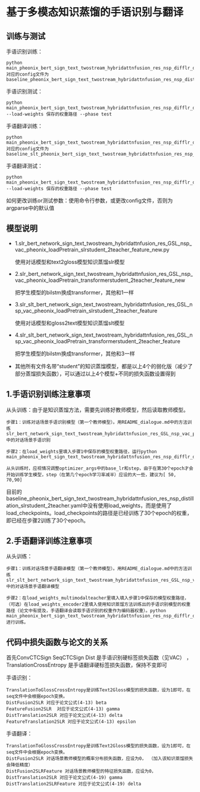 # 基于多模态知识蒸馏的手语识别与翻译

## 训练与测试
手语识别训练：

    python main_pheonix_bert_sign_text_twostream_hybridattnfusion_res_nsp_difflr_distillation_slrstudent_2teacher.py
    对应的config文件为baseline_pheonix_bert_sign_text_twostream_hybridattnfusion_res_nsp_distillation_slrstudent_2teacher.yaml

手语识别测试：

    python main_pheonix_bert_sign_text_twostream_hybridattnfusion_res_nsp_difflr_distillation_slrstudent_2teacher.py --load-weights 保存的权重路径 --phase test

手语翻译训练：

    python main_pheonix_bert_sign_text_twostream_hybridattnfusion_res_nsp_difflr_distillation_slrstudent_2teacher_slt_loadmultimodalslt.py
    对应的config文件为baseline_slt_pheonix_bert_sign_text_twostream_hybridattnfusion_res_nsp_distillation_slrstudent_2teacher.yaml

手语翻译测试：

    python main_pheonix_bert_sign_text_twostream_hybridattnfusion_res_nsp_difflr_distillation_slrstudent_2teacher_slt_loadmultimodalslt.py --load-weights 保存的权重路径 --phase test

如何更改训练or测试参数：使用命令行参数，或更改config文件，否则为argparse中的默认值

## 模型说明


- 1.slr_bert_network_sign_text_twostream_hybridattnfusion_res_GSL_nsp_vac_pheonix_loadPretrain_slrstudent_2teacher_feature_new.py
    
    使用对话模型和text2gloss模型知识蒸馏slr模型


-  2.slr_bert_network_sign_text_twostream_hybridattnfusion_res_GSL_nsp_vac_pheonix_loadPretrain_transformerstudent_2teacher_feature_new

    把学生模型的bilstm换成transformer，其他和1一样

-  3.slr_slt_bert_network_sign_text_twostream_hybridattnfusion_res_GSL_nsp_vac_pheonix_loadPretrain_slrstudent_2teacher_feature

    使用对话模型和gloss2text模型知识蒸馏slt模型

-  4.slr_slt_bert_network_sign_text_twostream_hybridattnfusion_res_GSL_nsp_vac_pheonix_loadPretrain_transformerstudent_2teacher_feature

    把学生模型的bilstm换成transformer，其他和3一样

- 其他所有文件名带“student”的知识蒸馏模型，都是以上4个的弱化版（减少了部分蒸馏损失函数），可以通过以上4个模型+不同的损失函数设置得到


## 1.手语识别训练注意事项

从头训练：由于是知识蒸馏方法，需要先训练好教师模型，然后读取教师模型。

    步骤1：训练对话场景手语识别模型（第一个教师模型）。用README_dialogue.md中的方法训练slr_bert_network_sign_text_twostream_hybridattnfusion_res_GSL_nsp_vac_pheonix_loadPretrain_2inputdecoder.py 中的对话场景手语识别

    步骤2：在load_weights里填入步骤1中保存的模型权重路径，运行python main_pheonix_bert_sign_text_twostream_hybridattnfusion_res_nsp_difflr_distillation_slrstudent_2teacher.py

    从头训练时，应视情况调整optimizer_args中的base_lr和step，由于在第30个epoch才会开始训练学生模型，step（在第几个epoch学习率减半）应设的大一些，建议为[ 50, 70,90]


目前的baseline_pheonix_bert_sign_text_twostream_hybridattnfusion_res_nsp_distillation_slrstudent_2teacher.yaml中没有使用load_weights，而是使用了load_checkpoints。load_checkpoints的路径是已经训练了30个epoch的权重，即已经在步骤2训练了30个epoch。

## 2.手语翻译训练注意事项
从头训练：

    步骤1：训练对话场景手语翻译模型（第一个教师模型）。用README_dialogue.md中的方法训练slr_slt_bert_network_sign_text_twostream_hybridattnfusion_res_GSL_nsp_vac_pheonix_loadPretrain_2inputdecoder.py 中的对话场景手语翻译模型

    步骤2：在load_weights_multimodalteacher里填入填入步骤1中保存的模型权重路径，（可选）在load_weights_encoder2里填入使用知识蒸馏方法训练出的手语识别模型的权重路径（论文中有提及，手语翻译会读取手语识别的权重作为编码器权重）。python main_pheonix_bert_sign_text_twostream_hybridattnfusion_res_nsp_difflr_distillation_slrstudent_2teacher_slt_loadmultimodalslt.py 进行训练。

## 代码中损失函数与论文的关系
首先ConvCTCSign  SeqCTCSign  Dist 是手语识别硬标签损失函数（见VAC） ，TranslationCrossEntropy 是手语翻译硬标签损失函数，保持不变即可

手语识别：

    TranslationToGlossCrossEntropy是训练Text2Gloss模型的损失函数，设为1即可，在seq文件中会根据epoch变换。
    DistFusion2SLR 对应于论文公式(4-13) beta
    FeatureFusion2SLR  对应于论文公式(4-13) gamma
    DistTranslation2SLR 对应于论文公式(4-13) delta
    FeatureTranslation2SLR 对应于论文公式(4-13) epsilon

手语翻译：

    TranslationToGlossCrossEntropy是训练Text2Gloss模型的损失函数，设为1即可，在seq文件中会根据epoch变换。
    DistFusion2SLR 对话场景教师模型的概率分布损失函数，应设为0， （加入该知识蒸馏损失会降低精度）
    DistFusion2SLRFeature 对话场景教师模型的特征损失函数，应设为0，
    DistTranslation2SLR 对应于论文公式(4-19) gamma
    DistTranslation2SLRFeature 对应于论文公式(4-19) delta
        





